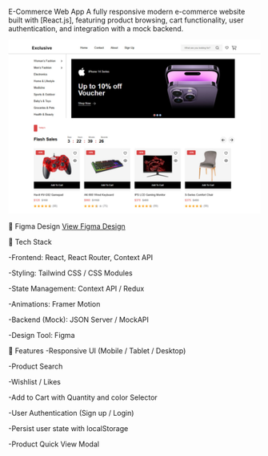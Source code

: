  E-Commerce Web App
A fully responsive modern e-commerce website built with [React.js], featuring product browsing, cart functionality, user authentication, and integration with a mock backend.

![Preview](public/assets/images/icons/preview.svg)

🎨 Figma Design
[View Figma Design](https://www.figma.com/design/MAxEHkpsOZsPXdOvCYRWuW/Full-E-Commerce-Website-UI-UX-Design--Community-?node-id=1-3&p=f&t=npFunQzFGfJiYe2y-0)


🧰 Tech Stack

-Frontend: React, React Router, Context API

-Styling: Tailwind CSS / CSS Modules

-State Management: Context API / Redux

-Animations: Framer Motion

-Backend (Mock): JSON Server / MockAPI

-Design Tool: Figma




🚀 Features
-Responsive UI (Mobile / Tablet / Desktop)

-Product Search

-Wishlist / Likes

-Add to Cart with Quantity and color Selector

-User Authentication (Sign up / Login)

-Persist user state with localStorage

-Product Quick View Modal


